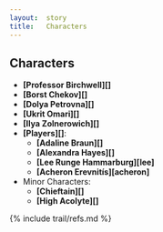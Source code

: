 ```yaml
---
layout:  story
title:   Characters
---
```


Characters
----------

- **[Professor Birchwell][]**
- **[Borst Chekov][]**
- **[Dolya Petrovna][]**
- **[Ukrit Omari][]**
- **[Ilya Zolnerowich][]**
- **[Players][]**:
    - **[Adaline Braun][]**
	- **[Alexandra Hayes][]**
	- **[Lee Runge Hammarburg][lee]**
	- **[Acheron Erevnitís][acheron]**
- Minor Characters:
    - **[Chieftain][]**
    - **[High Acolyte][]**

{% include trail/refs.md %}

